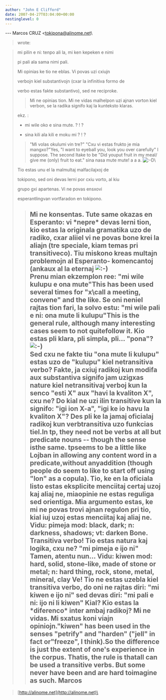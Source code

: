 ```yaml
---
author: "John E Clifford"
date: 2007-04-27T03:04:00+00:00
nestinglevel: 0
---
```

\---
 Marcos CRUZ <[tokipona@alinome.net](mailto://tokipona@alinome.net)\
> wrote:

> 
> 
> mi pilin e ni: tenpo ali la, mi ken kepeken e nimi
> 
> 
> pi pali ala sama nimi pali.
>> 
> Mi opinias ke tio ne eblas. Vi povas uzi cxiujn
> 
> verbojn kiel substantivojn (cxar la infinitiva formo de
> 
> verbo estas fakte substantivo), sed ne reciproke.
>> Mi ne opinias tion. Mi ne vidas malhelpon uzi ajnan vorton kiel
> verbon, se la radika signifo kaj la kunteksto klaras.
>> 
> ekz. :
> 
> - mi wile oko e sina mute. ? ! ?
> 
> - sina kili ala kili e moku mi ? ! ?
>> "Mi volas okulumi vin tre?"
> "Cxu vi estas frukto je mia mangxo?"Yes, "I want to eyeball you, look you over carefully" I suppose. The second Itake to be "Did youput fruit in my meal/ give me (only) fruit to eat."
> sina nasa mute mute! a a a. ![:-D](images/smilies/icon_e_biggrin.gif "Very Happy")\
>> 
> Tio estas unu el la malmultaj malfacilajxoj de
> 
> tokipono, sed oni devas lerni por cxiu vorto, al kiu
> 
> grupo gxi apartenas. Vi ne povas ensxovi
> 
> esperantlingvan vortfaradon en tokipono.
>> Mi ne konsentas. Tute same okazas en Esperanto: vi \*nepre\* devas
> lerni tion, kio estas la originala gramatika uzo de radiko, cxar
> aliiel vi ne povas bone krei la aliajn (tre speciale, kiam temas pri
> transitiveco). Tiu miskono kreas multajn problemojn al Esperanto-
> komencantoj (ankaux al la eternaj ![:-)](images/smilies/icon_e_smile.gif "Smile")\
>> Prenu mian ekzemplon ree:
>> "mi wile kulupu e ona mute"This has been used several times for "x\\call a meeting, convene" and the like.
> Se oni neniel rajtas tion fari, la solvo estu:
>> "mi wile pali e ni: ona mute li kulupu"This is the general rule, although many interesting cases seem to not quitefollow it.
> Kio estas pli klara, pli simpla, pli... "pona"? ![:-)](images/smilies/icon_e_smile.gif "Smile")\
>> Sed cxu ne fakte tiu "ona mute li kulupu" estas uzo de "kulupu" kiel
> netransitiva verbo? Fakte, ja cxiuj radikoj kun modifa aux
> substantiva signifo jam uzigxas nature kiel netransitivaj verboj kun
> la senco "esti X" aux "havi la kvaliton X", cxu ne? Do kial ne uzi
> ilin transitive kun la signifo: "igi ion X-a", "igi ke io havu la
> kvaliton X"? Des pli ke la jamaj oficialaj radikoj kun verbtransitiva
> uzo funkcias tiel.In tp, they need not be verbs at all but predicate nouns --
 though the sense isthe same. tpseems to be a little like Lojban in allowing any content word in a predicate,without anyaddition (though people do seem to like to start off using "lon" as a copula).
> Tio, ke en la oficiala listo estas eksplicite menciitaj certaj uzoj
> kaj aliaj ne, miaopinie ne estas reguliga sed orientiga. Mia
> argumento estas, ke mi ne povas trovi ajnan regulon pri tio, kial iuj
> uzoj estas menciitaj kaj aliaj ne.
>> Vidu:
>> pimeja mod: black, dark; n: darkness, shadows; vt: darken
>> Bone. Transitiva verbo! Tio estas natura kaj logika, cxu ne?
>> "mi pimeja e ijo ni"
>> Tamen, atentu nun... Vidu:
>> kiwen mod: hard, solid, stone-like, made of stone or metal; n: hard
> thing, rock, stone, metal, mineral, clay
>> Ve! Tio ne estas uzebla kiel transitiva verbo, do oni ne rajtas diri:
>> "mi kiwen e ijo ni" sed devas diri:
> "mi pali e ni: ijo ni li kiwen"
>> Kial? Kio estas la \*diferenco\* inter ambaj radikoj? Mi ne vidas.
>> Mi sxatus koni viajn opiniojn."kiwen" has been used in the senses "petrify" and "harden" ("jell" in fact or"freeze", I think).So the difference is just the extent of one's experience in the corpus. Thatis, the rule is thatall can be used a transitive verbs. But some never have been and are hard toimagine as such.
> Marcos
>> --

> [http://alinome.net](http://alinome.net)\
>>